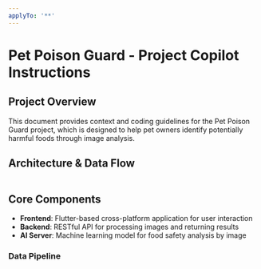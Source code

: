 ```yaml
---
applyTo: '**'
---
```


# Pet Poison Guard - Project Copilot Instructions

## Project Overview
This document provides context and coding guidelines for the Pet Poison Guard project, which is designed to help pet owners identify potentially harmful foods through image analysis.

## Architecture & Data Flow

```mermaid

```

## Core Components
- **Frontend**: Flutter-based cross-platform application for user interaction
- **Backend**: RESTful API for processing images and returning results
- **AI Server**: Machine learning model for food safety analysis by image

### Data Pipeline
